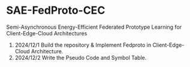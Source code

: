 # SAE-FedProto-CEC
Semi-Asynchronous Energy-Efficient Federated Prototype Learning for Client-Edge-Cloud Architectures


1. 2024/12/1 Build the repository & Implement Fedproto in Client-Edge-Cloud Architecture.
2. 2024/12/2 Write the Pseudo Code and Symbol Table.